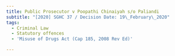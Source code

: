 ```yaml
---
title: Public Prosecutor v Poopathi Chinaiyah s/o Paliandi
subtitle: "[2020] SGHC 37 / Decision Date: 19\_February\_2020"
tags:
  - Criminal Law
  - Statutory offences
  - 'Misuse of Drugs Act (Cap 185, 2008 Rev Ed)'

---
```

